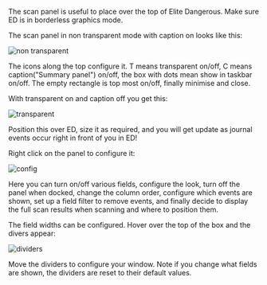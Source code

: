 The scan panel is useful to place over the top of Elite Dangerous. Make sure ED is in borderless graphics mode.

The scan panel in non transparent mode with caption on looks like this:

![non transparent](http://i.imgur.com/WTf1jtO.png)

The icons along the top configure it.  T means transparent on/off, C means caption("Summary panel") on/off, the box with dots mean show in taskbar on/off.  The empty rectangle is top most on/off, finally minimise and close.

With transparent on and caption off you get this:

![transparent](http://i.imgur.com/5Vr5oWr.png)

Position this over ED, size it as required, and you will get update as journal events occur right in front of you in ED!

Right click on the panel to configure it:

![config](http://i.imgur.com/uCO9FyI.png)

Here you can turn on/off various fields, configure the look, turn off the panel when docked, change the column order, configure which events are shown, set up a field filter to remove events, and finally decide to display the full scan results when scanning and where to position them.

The field widths can be configured. Hover over the top of the box and the divers appear:

![dividers](http://i.imgur.com/9zm1lzu.png)

Move the dividers to configure your window.  Note if you change what fields are shown, the dividers are reset to their default values.

